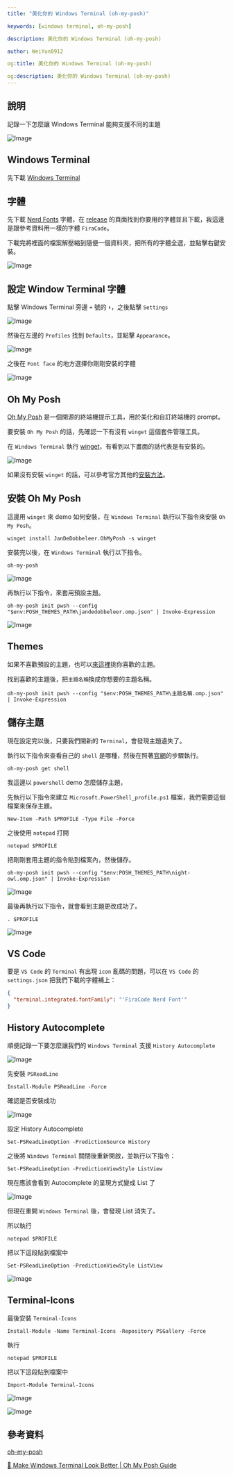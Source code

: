 ```yaml
---
title: "美化你的 Windows Terminal (oh-my-posh)"

keywords: [windows terminal, oh-my-posh]

description: 美化你的 Windows Terminal (oh-my-posh)

author: WeiYun0912

og:title: 美化你的 Windows Terminal (oh-my-posh)

og:description: 美化你的 Windows Terminal (oh-my-posh)
---
```


## 說明

記錄一下怎麼讓 Windows Terminal 能夠支援不同的主題

![Image](https://i.imgur.com/hJsLP6U.png)

## Windows Terminal

先下載 [Windows Terminal](https://apps.microsoft.com/detail/9n0dx20hk701?hl=zh-tw&gl=TW)

## 字體

先下載 [Nerd Fonts](https://github.com/ryanoasis/nerd-fonts/) 字體，在 [release](https://github.com/ryanoasis/nerd-fonts/releases) 的頁面找到你要用的字體並且下載，我這邊是跟參考資料用一樣的字體 `FiraCode`。

下載完將裡面的檔案解壓縮到隨便一個資料夾，把所有的字體全選，並點擊右鍵安裝。

![Image](https://i.imgur.com/o4jkIWk.png)

## 設定 Window Terminal 字體

點擊 Windows Terminal 旁邊 `+` 號的 `⬇`，之後點擊 `Settings`

![Image](https://i.imgur.com/6iVoEQn.png)

然後在左邊的 `Profiles` 找到 `Defaults`，並點擊 `Appearance`。

![Image](https://i.imgur.com/73WhT6c.png)

之後在 `Font face` 的地方選擇你剛剛安裝的字體

![Image](https://i.imgur.com/OArrQT9.png)

## Oh My Posh

[Oh My Posh](https://ohmyposh.dev/) 是一個開源的終端機提示工具，用於美化和自訂終端機的 prompt。

要安裝 `Oh My Posh` 的話，先確認一下有沒有 `winget` 這個套件管理工具。

在 `Windows Terminal` 執行 [winget](https://apps.microsoft.com/detail/9nblggh4nns1?rtc=1&hl=zh-tw&gl=TW#activetab=pivot:overviewtab)，有看到以下畫面的話代表是有安裝的。

![Image](https://i.imgur.com/JK9C40H.png)

如果沒有安裝 `winget` 的話，可以參考官方其他的[安裝方法](https://ohmyposh.dev/docs/installation/windows)。

## 安裝 Oh My Posh

這邊用 `winget` 來 demo 如何安裝，在 `Windows Terminal` 執行以下指令來安裝 `Oh My Posh`。

```
winget install JanDeDobbeleer.OhMyPosh -s winget
```

安裝完以後，在 `Windows Terminal` 執行以下指令。

```
oh-my-posh
```

![Image](https://i.imgur.com/mOx8GRr.png)

再執行以下指令，來套用預設主題。

```
oh-my-posh init pwsh --config "$env:POSH_THEMES_PATH\jandedobbeleer.omp.json" | Invoke-Expression
```

![Image](https://i.imgur.com/gbgZV5w.png)

## Themes

如果不喜歡預設的主題，也可以[來這裡](https://ohmyposh.dev/docs/themes)挑你喜歡的主題。

找到喜歡的主題後，把`主題名稱`換成你想要的主題名稱。

```
oh-my-posh init pwsh --config "$env:POSH_THEMES_PATH\主題名稱.omp.json" | Invoke-Expression
```

## 儲存主題

現在設定完以後，只要我們開新的 `Terminal`，會發現主題遺失了。

執行以下指令來查看自己的 `shell` 是哪種，然後在照著[官網](https://ohmyposh.dev/docs/installation/prompt)的步驟執行。

```
oh-my-posh get shell
```

我這邊以 `powershell` demo 怎麼儲存主題，

先執行以下指令來建立 `Microsoft.PowerShell_profile.ps1` 檔案，我們需要這個檔案來保存主題。

```
New-Item -Path $PROFILE -Type File -Force
```

之後使用 `notepad` 打開

```
notepad $PROFILE
```

把剛剛套用主題的指令貼到檔案內，然後儲存。

```
oh-my-posh init pwsh --config "$env:POSH_THEMES_PATH\night-owl.omp.json" | Invoke-Expression
```

![Image](https://i.imgur.com/rVTGbgH.png)

最後再執行以下指令，就會看到主題更改成功了。

```
. $PROFILE
```

![Image](https://i.imgur.com/FeDjx0k.png)

## VS Code

要是 `VS Code` 的 `Terminal` 有出現 `icon` 亂碼的問題，可以在 `VS Code` 的 `settings.json` 把我們下載的字體補上：

```json
{
  "terminal.integrated.fontFamily": "'FiraCode Nerd Font'"
}
```

## History Autocomplete

順便記錄一下要怎麼讓我們的 `Windows Terminal` 支援 `History Autocomplete`

![Image](https://i.imgur.com/NCeuziX.png)

先安裝 `PSReadLine`

```
Install-Module PSReadLine -Force
```

確認是否安裝成功

![Image](https://i.imgur.com/4EsOGpj.png)

設定 History Autocomplete

```
Set-PSReadLineOption -PredictionSource History
```

之後將 `Windows Terminal` 關閉後重新開啟，並執行以下指令：

```
Set-PSReadLineOption -PredictionViewStyle ListView
```

現在應該會看到 Autocomplete 的呈現方式變成 List 了

![Image](https://i.imgur.com/b7TCyrq.png)

但現在重開 `Windows Terminal` 後，會發現 List 消失了。

所以執行

```
notepad $PROFILE
```

把以下這段貼到檔案中

```
Set-PSReadLineOption -PredictionViewStyle ListView
```

![Image](https://i.imgur.com/fQb3Jai.png)

## Terminal-Icons

最後安裝 `Terminal-Icons`

```
Install-Module -Name Terminal-Icons -Repository PSGallery -Force
```

執行

```
notepad $PROFILE
```

把以下這段貼到檔案中

```
Import-Module Terminal-Icons
```

![Image](https://i.imgur.com/Lc6k2Wy.png)

![Image](https://i.imgur.com/VxpbgW8.png)

## 參考資料

[oh-my-posh](https://ohmyposh.dev/)

[🎨 Make Windows Terminal Look Better | Oh My Posh Guide](https://www.youtube.com/watch?v=-G6GbXGo4wo)
